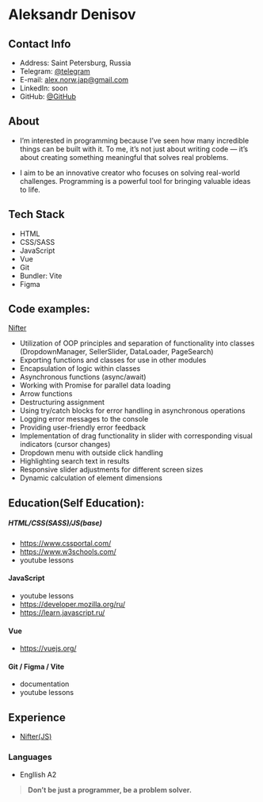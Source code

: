 # Aleksandr Denisov 


## Contact Info

 - Address: Saint Petersburg, Russia
 - Telegram: [@telegram](https://t.me/Norw_Jap_Can)
 - E-mail: alex.norw.jap@gmail.com
 - LinkedIn: soon
 - GitHub: [@GitHub](https://github.com/alexnorwjap)



## About

- I’m interested in programming because I’ve seen how many incredible things can be built with it.
To me, it’s not just about writing code — it’s about creating something meaningful that solves real problems.

- I aim to be an innovative creator who focuses on solving real-world challenges. Programming is a powerful tool for bringing valuable ideas to life.



## Tech Stack
- HTML
- CSS/SASS
- JavaScript
- Vue
- Git
- Bundler: Vite
- Figma



## Code examples:

[Nifter](https://github.com/alexnorwjap/Nifter/tree/main/src/assets/js)

- Utilization of OOP principles and separation of functionality into classes (DropdownManager, SellerSlider, DataLoader, PageSearch)
- Exporting functions and classes for use in other modules
- Encapsulation of logic within classes
- Asynchronous functions (async/await)
- Working with Promise for parallel data loading
- Arrow functions
- Destructuring assignment
- Using try/catch blocks for error handling in asynchronous operations
- Logging error messages to the console
- Providing user-friendly error feedback
- Implementation of drag functionality in slider with corresponding visual indicators (cursor changes)
- Dropdown menu with outside click handling
- Highlighting search text in results
- Responsive slider adjustments for different screen sizes
- Dynamic calculation of element dimensions



## Education(Self Education):

##### HTML/CSS(SASS)/JS(base)
- https://www.cssportal.com/
- https://www.w3schools.com/
- youtube lessons

#### JavaScript
- youtube lessons
- https://developer.mozilla.org/ru/
- https://learn.javascript.ru/

#### Vue
- https://vuejs.org/

#### Git / Figma / Vite
- documentation
- youtube lessons


## Experience

- [Nifter(JS)](https://alexnorwjap.github.io/Nifter)

###	Languages

-	Engllish A2



>**Don’t be just a programmer, be a problem solver.**
